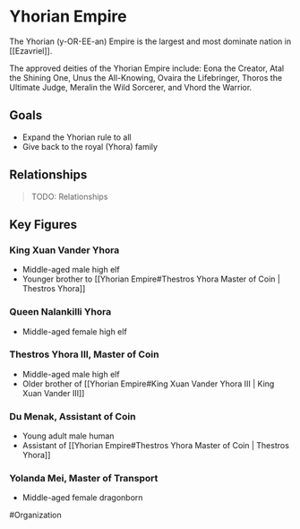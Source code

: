 # Yhorian Empire
The Yhorian (y-OR-EE-an) Empire is the largest and most dominate nation in [[Ezavriel]]. 

The approved deities of the Yhorian Empire include: Eona the Creator, Atal the Shining One, Unus the All-Knowing, Ovaira the Lifebringer, Thoros the Ultimate Judge, Meralin the Wild Sorcerer, and Vhord the Warrior. 

## Goals
- Expand the Yhorian rule to all 
- Give back to the royal (Yhora) family

## Relationships
> TODO: Relationships

## Key Figures
### King Xuan Vander Yhora
- Middle-aged male high elf
- Younger brother to [[Yhorian Empire#Thestros Yhora Master of Coin | Thestros Yhora]]

### Queen Nalankilli Yhora
- Middle-aged female high elf 

### Thestros Yhora III, Master of Coin
- Middle-aged male high elf
- Older brother of [[Yhorian Empire#King Xuan Vander Yhora III | King Xuan Vander III]]

### Du Menak, Assistant of Coin
- Young adult male human 
- Assistant of [[Yhorian Empire#Thestros Yhora Master of Coin | Thestros Yhora]]

### Yolanda Mei, Master of Transport 
- Middle-aged female dragonborn

#Organization